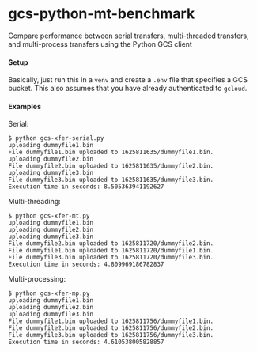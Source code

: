 # gcs-python-mt-benchmark
Compare performance between serial transfers, multi-threaded transfers, and multi-process transfers using the Python GCS client

#### Setup

Basically, just run this in a `venv` and create a `.env` file that specifies a GCS bucket. This also assumes that you have already authenticated to `gcloud`.

#### Examples

Serial:

```
$ python gcs-xfer-serial.py 
uploading dummyfile1.bin
File dummyfile1.bin uploaded to 1625811635/dummyfile1.bin.
uploading dummyfile2.bin
File dummyfile2.bin uploaded to 1625811635/dummyfile2.bin.
uploading dummyfile3.bin
File dummyfile3.bin uploaded to 1625811635/dummyfile3.bin.
Execution time in seconds: 8.505363941192627
```

Multi-threading:

```
$ python gcs-xfer-mt.py 
uploading dummyfile1.bin
uploading dummyfile2.bin
uploading dummyfile3.bin
File dummyfile2.bin uploaded to 1625811720/dummyfile2.bin.
File dummyfile1.bin uploaded to 1625811720/dummyfile1.bin.
File dummyfile3.bin uploaded to 1625811720/dummyfile3.bin.
Execution time in seconds: 4.809969186782837
```

Multi-processing:

```
$ python gcs-xfer-mp.py 
uploading dummyfile1.bin
uploading dummyfile2.bin
uploading dummyfile3.bin
File dummyfile1.bin uploaded to 1625811756/dummyfile1.bin.
File dummyfile2.bin uploaded to 1625811756/dummyfile2.bin.
File dummyfile3.bin uploaded to 1625811756/dummyfile3.bin.
Execution time in seconds: 4.610538005828857
```